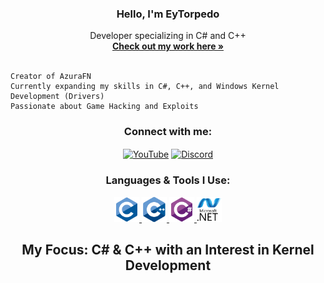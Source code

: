<h3 align="center">Hello, I'm EyTorpedo</h3> <p align="center"> Developer specializing in C# and C++ <br /> <a href="https://github.com/EyTorpedo?tab=repositories"><strong>Check out my work here »</strong></a> <br /> <br /> </p>

    Creator of AzuraFN
    Currently expanding my skills in C#, C++, and Windows Kernel Development (Drivers)
    Passionate about Game Hacking and Exploits

<h3 align="center">Connect with me:</h3> <p align="center"> <a href="https://www.youtube.com/@COMMINGSOON43242" target="_blank"><img align="center" src="https://raw.githubusercontent.com/rahuldkjain/github-profile-readme-generator/master/src/images/icons/Social/youtube.svg" alt="YouTube" height="30" width="40" /></a> <a href="https://discord.com/users/1286382178669695068" target="_blank"><img align="center" src="https://raw.githubusercontent.com/rahuldkjain/github-profile-readme-generator/master/src/images/icons/Social/discord.svg" alt="Discord" height="30" width="40" /></a> </p><h3 align="center">Languages & Tools I Use:</h3> <p align="center"> <a href="https://www.cprogramming.com/" target="_blank" rel="noreferrer"> <img src="https://raw.githubusercontent.com/devicons/devicon/master/icons/c/c-original.svg" alt="C" width="40" height="40" /> </a> <a href="https://www.w3schools.com/cpp/" target="_blank" rel="noreferrer"> <img src="https://raw.githubusercontent.com/devicons/devicon/master/icons/cplusplus/cplusplus-original.svg" alt="C++" width="40" height="40" /> </a> <a href="https://www.w3schools.com/cs/" target="_blank" rel="noreferrer"> <img src="https://raw.githubusercontent.com/devicons/devicon/master/icons/csharp/csharp-original.svg" alt="C#" width="40" height="40" /> </a> <a href="https://dotnet.microsoft.com/" target="_blank" rel="noreferrer"> <img src="https://raw.githubusercontent.com/devicons/devicon/master/icons/dot-net/dot-net-original-wordmark.svg" alt=".NET" width="40" height="40" /> </a> </p><h2 align="center">My Focus: C# & C++ with an Interest in Kernel Development</h2>
